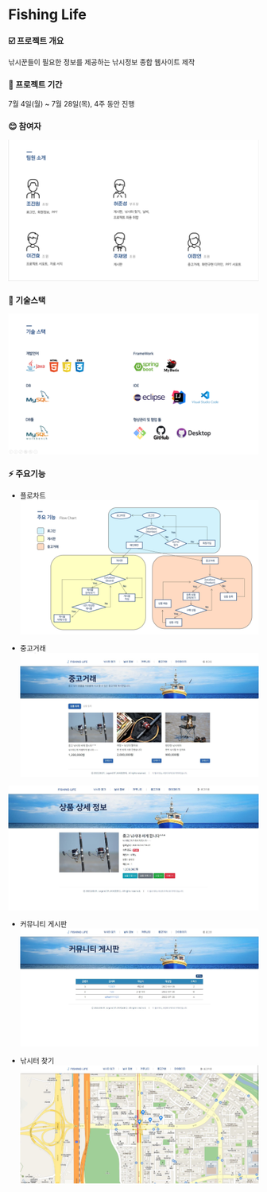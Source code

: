 
# Fishing Life

### :ballot_box_with_check: 프로젝트 개요
낚시꾼들이 필요한 정보를 제공하는 낚시정보 종합 웹사이트 제작

### :date: 프로젝트 기간
7월 4일(월) ~ 7월 28일(목), 4주 동안 진행

### :blush: 참여자 
![팀원소개](https://github.com/JunseongHeo/FishingInformationSystem/blob/main/fis/%EB%B0%9C%ED%91%9C%EC%9E%90%EB%A3%8C/%EC%BA%A1%EC%B3%90/%ED%8C%80%EC%9B%90%EC%86%8C%EA%B0%9C.png?raw=true)



### :hammer: 기술스택
![기술스택](https://github.com/JunseongHeo/FishingInformationSystem/blob/main/FIS/%EB%B0%9C%ED%91%9C%EC%9E%90%EB%A3%8C/%EC%BA%A1%EC%B3%90/%EA%B8%B0%EC%88%A0%EC%8A%A4%ED%83%9D.png?raw=true)

### :zap: 주요기능

- 플로차트 
![플로차트](https://github.com/JunseongHeo/FishingInformationSystem/blob/main/FIS/%EB%B0%9C%ED%91%9C%EC%9E%90%EB%A3%8C/%EC%BA%A1%EC%B3%90/%ED%94%8C%EB%A1%9C%EC%B0%A8%ED%8A%B8.png?raw=true)

- 중고거래
![중고거래1](https://github.com/JunseongHeo/FishingInformationSystem/blob/main/FIS/%EB%B0%9C%ED%91%9C%EC%9E%90%EB%A3%8C/%EC%BA%A1%EC%B3%90/%EC%A4%91%EA%B3%A0%EA%B1%B0%EB%9E%981.JPG?raw=true)

![중고거래2](https://github.com/JunseongHeo/FishingInformationSystem/blob/main/FIS/%EB%B0%9C%ED%91%9C%EC%9E%90%EB%A3%8C/%EC%BA%A1%EC%B3%90/%EC%A4%91%EA%B3%A0%EA%B1%B0%EB%9E%982.JPG?raw=true)

- 커뮤니티 게시판
![커뮤니티](https://github.com/JunseongHeo/FishingInformationSystem/blob/main/FIS/%EB%B0%9C%ED%91%9C%EC%9E%90%EB%A3%8C/%EC%BA%A1%EC%B3%90/%EC%BB%A4%EB%AE%A4%EB%8B%88%ED%8B%B0%20%EA%B2%8C%EC%8B%9C%ED%8C%90.JPG?raw=true)

- 낚시터 찾기
![낚시터찾기](https://github.com/JunseongHeo/FishingInformationSystem/blob/main/FIS/%EB%B0%9C%ED%91%9C%EC%9E%90%EB%A3%8C/%EC%BA%A1%EC%B3%90/%EB%82%9A%EC%8B%9C%ED%84%B0%20%EC%B0%BE%EA%B8%B0.JPG?raw=true)
